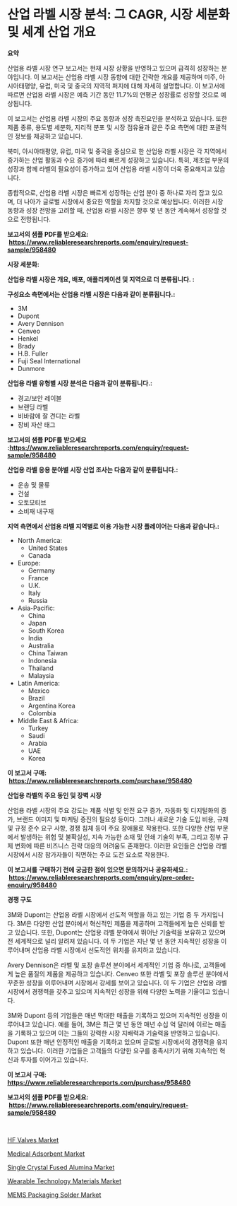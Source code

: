 <p><h1>산업 라벨 시장 분석: 그 CAGR, 시장 세분화 및 세계 산업 개요</h1></p><p><strong>요약</strong></p>
<p><p>산업용 라벨 시장 연구 보고서는 현재 시장 상황을 반영하고 있으며 급격히 성장하는 분야입니다. 이 보고서는 산업용 라벨 시장 동향에 대한 간략한 개요를 제공하며 미주, 아시아태평양, 유럽, 미국 및 중국의 지역적 퍼지에 대해 자세히 설명합니다. 이 보고서에 따르면 산업용 라벨 시장은 예측 기간 동안 11.7%의 연평균 성장률로 성장할 것으로 예상됩니다.</p><p>이 보고서는 산업용 라벨 시장의 주요 동향과 성장 촉진요인을 분석하고 있습니다. 또한 제품 종류, 용도별 세분화, 지리적 분포 및 시장 점유율과 같은 주요 측면에 대한 포괄적인 정보를 제공하고 있습니다.</p><p>북미, 아시아태평양, 유럽, 미국 및 중국을 중심으로 한 산업용 라벨 시장은 각 지역에서 증가하는 산업 활동과 수요 증가에 따라 빠르게 성장하고 있습니다. 특히, 제조업 부문의 성장과 함께 라벨의 필요성이 증가하고 있어 산업용 라벨 시장이 더욱 중요해지고 있습니다.</p><p>종합적으로, 산업용 라벨 시장은 빠르게 성장하는 산업 분야 중 하나로 자리 잡고 있으며, 더 나아가 글로벌 시장에서 중요한 역할을 차지할 것으로 예상됩니다. 이러한 시장 동향과 성장 전망을 고려할 때, 산업용 라벨 시장은 향후 몇 년 동안 계속해서 성장할 것으로 전망됩니다.</p></p>
<p><strong>보고서의 샘플 PDF를 받으세요: &nbsp;<a href="https://www.reliableresearchreports.com/enquiry/request-sample/958480">https://www.reliableresearchreports.com/enquiry/request-sample/958480</a></strong></p>
<p><strong>시장 세분화:</strong></p>
<p><strong> 산업용 라벨 시장은 개요, 배포, 애플리케이션 및 지역으로 더 분류됩니다. :</strong></p>
<p><strong>구성요소 측면에서는 산업용 라벨 시장은 다음과 같이 분류됩니다.:</strong></p>
<p><ul><li>3M</li><li>Dupont</li><li>Avery Dennison</li><li>Cenveo</li><li>Henkel</li><li>Brady</li><li>H.B. Fuller</li><li>Fuji Seal International</li><li>Dunmore</li></ul></p>
<p><strong> 산업용 라벨 유형별 시장 분석은 다음과 같이 분류됩니다.:</strong></p>
<p><ul><li>경고/보안 레이블</li><li>브랜딩 라벨</li><li>비바람에 잘 견디는 라벨</li><li>장비 자산 태그</li></ul></p>
<p><strong>보고서의 샘플 PDF를 받으세요 :<a href="https://www.reliableresearchreports.com/enquiry/request-sample/958480">https://www.reliableresearchreports.com/enquiry/request-sample/958480</a></strong></p>
<p><strong> 산업용 라벨 응용 분야별 시장 산업 조사는 다음과 같이 분류됩니다.:</strong></p>
<p><ul><li>운송 및 물류</li><li>건설</li><li>오토모티브</li><li>소비재 내구재</li></ul></p>
<p><strong>지역 측면에서 산업용 라벨 지역별로 이용 가능한 시장 플레이어는 다음과 같습니다.:</strong></p>
<p><ul>
    <li>
        North America:
        <ul>
            <li>United States</li>
            <li>Canada</li>
        </ul>
    </li>
    <li>
        Europe:
        <ul>
            <li>Germany</li>
            <li>France</li>
            <li>U.K.</li>
            <li>Italy</li>
            <li>Russia</li>
        </ul>
    </li>
    <li>
        Asia-Pacific:
        <ul>
            <li>China</li>
            <li>Japan</li>
            <li>South Korea</li>
            <li>India</li>
            <li>Australia</li>
            <li>China Taiwan</li>
            <li>Indonesia</li>
            <li>Thailand</li>
            <li>Malaysia</li>
        </ul>
    </li>
    <li>
        Latin America:
        <ul>
            <li>Mexico</li>
            <li>Brazil</li>
            <li>Argentina Korea</li>
            <li>Colombia</li>
        </ul>
    </li>
    <li>
        Middle East & Africa:
        <ul>
            <li>Turkey</li>
            <li>Saudi</li>
            <li>Arabia</li>
            <li>UAE</li>
            <li>Korea</li>
        </ul>
    </li>
    </ul></p>
<p><strong>이 보고서 구매: &nbsp;<a href="https://www.reliableresearchreports.com/purchase/958480">https://www.reliableresearchreports.com/purchase/958480</a></strong></p>
<p><strong>산업용 라벨의 주요 동인 및 장벽 시장</strong></p>
<p><p>산업용 라벨 시장의 주요 강도는 제품 식별 및 안전 요구 증가, 자동화 및 디지털화의 증가, 브랜드 이미지 및 마케팅 증진의 필요성 등이다. 그러나 새로운 기술 도입 비용, 규제 및 규정 준수 요구 사항, 경쟁 침체 등이 주요 장애물로 작용한다. 또한 다양한 산업 부문에서 발생하는 위험 및 불확실성, 지속 가능한 소재 및 인쇄 기술의 부족, 그리고 정부 규제 변화에 따른 비즈니스 전략 대응의 어려움도 존재한다. 이러한 요인들은 산업용 라벨 시장에서 시장 참가자들이 직면하는 주요 도전 요소로 작용한다.</p></p>
<p><strong>이 보고서를 구매하기 전에 궁금한 점이 있으면 문의하거나 공유하세요.: &nbsp;<a href="https://www.reliableresearchreports.com/enquiry/pre-order-enquiry/958480">https://www.reliableresearchreports.com/enquiry/pre-order-enquiry/958480</a></strong></p>
<p><strong>경쟁 구도</strong></p>
<p><p>3M와 Dupont는 산업용 라벨 시장에서 선도적 역할을 하고 있는 기업 중 두 가지입니다. 3M은 다양한 산업 분야에서 혁신적인 제품을 제공하며 고객들에게 높은 신뢰를 받고 있습니다. 또한, Dupont는 산업용 라벨 분야에서 뛰어난 기술력을 보유하고 있으며 전 세계적으로 널리 알려져 있습니다. 이 두 기업은 지난 몇 년 동안 지속적인 성장을 이루어내며 산업용 라벨 시장에서 선도적인 위치를 유지하고 있습니다.</p><p>Avery Dennison은 라벨 및 포장 솔루션 분야에서 세계적인 기업 중 하나로, 고객들에게 높은 품질의 제품을 제공하고 있습니다. Cenveo 또한 라벨 및 포장 솔루션 분야에서 꾸준한 성장을 이루어내며 시장에서 강세를 보이고 있습니다. 이 두 기업은 산업용 라벨 시장에서 경쟁력을 갖추고 있으며 지속적인 성장을 위해 다양한 노력을 기울이고 있습니다.</p><p>3M와 Dupont 등의 기업들은 매년 막대한 매출을 기록하고 있으며 지속적인 성장을 이루어내고 있습니다. 예를 들어, 3M은 최근 몇 년 동안 매년 수십 억 달러에 이르는 매출을 기록하고 있으며 이는 그들의 강력한 시장 지배력과 기술력을 반영하고 있습니다. Dupont 또한 매년 안정적인 매출을 기록하고 있으며 글로벌 시장에서의 경쟁력을 유지하고 있습니다. 이러한 기업들은 고객들의 다양한 요구를 충족시키기 위해 지속적인 혁신과 투자를 이어가고 있습니다.</p></p>
<p><strong>이 보고서 구매: &nbsp; <a href="https://www.reliableresearchreports.com/purchase/958480">https://www.reliableresearchreports.com/purchase/958480</a></strong></p>
<p><strong>보고서의 샘플 PDF를 받으세요: &nbsp;<a href="https://www.reliableresearchreports.com/enquiry/request-sample/958480">https://www.reliableresearchreports.com/enquiry/request-sample/958480</a></strong><strong></strong></p>
<p>&nbsp;</p>
<p><p><a href="https://issuu.com/reportprime-2/docs/hf-valves-market-size-2030.pptx">HF Valves Market</a></p><p><a href="https://view.publitas.com/reportprime-1/medical-adsorbent-market-size-and-examines-its-market-scope-with-a-primary-focus-on-growth-opportunities-and-forecasted-trends-spanning-from-2024-to-2031/">Medical Adsorbent Market</a></p><p><a href="https://github.com/FassouRP/Market-Research-Report-List-3/blob/main/single-crystal-fused-alumina-market.md">Single Crystal Fused Alumina Market</a></p><p><a href="https://chivalrous-flock-a86.notion.site/Wearable-Technology-Materials-Market-Dynamics-2024-2031-Also-about-Its-Market-Trends-Projections--747cb9ba21184f5091c193d61101c445">Wearable Technology Materials Market</a></p><p><a href="https://view.publitas.com/reportprime-1/mems-packaging-solder-market-research-report-the-key-to-successful-business-strategy-forecasted-for-period-from-2024-2031/">MEMS Packaging Solder Market</a></p></p>